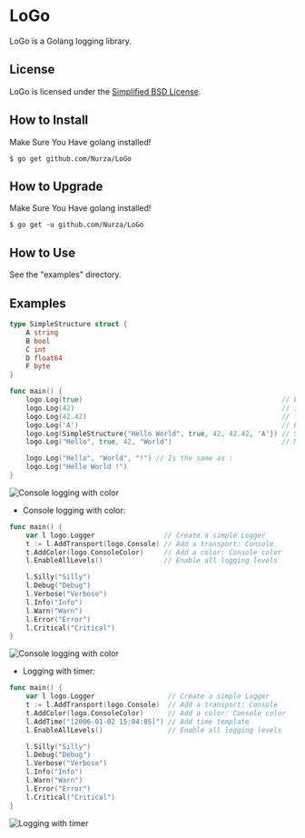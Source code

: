 LoGo
====

LoGo is a Golang logging library.

License
-------

LoGo is licensed under the [Simplified BSD License](http://choosealicense.com/licenses/bsd-2-clause/).

How to Install
--------------

Make Sure You Have golang installed!


    $ go get github.com/Nurza/LoGo

How to Upgrade
--------------

Make Sure You Have golang installed!


    $ go get -u github.com/Nurza/LoGo

How to Use
--------------

See the "examples" directory.

Examples
--------------


```go
type SimpleStructure struct {
	A string
	B bool
	C int
	D float64
	F byte
}

func main() {
	logo.Log(true)                                                 // bool
	logo.Log(42)                                                   // int
	logo.Log(42.42)                                                // float64
	logo.Log('A')                                                  // byte
	logo.Log(SimpleStructure{"Hello World", true, 42, 42.42, 'A'}) // Structure
	logo.Log("Hello", true, 42, "World")                           // Mixed

	logo.Log("Hello", "World", "!") // Is the same as :
	logo.Log("Hello World !")
}
```

![Console logging with color](http://files.nurza.fr/github/logo/simple-console-log.png)

- Console logging with color:

```go
func main() {
	var l logo.Logger                 // Create a simple Logger
	t := l.AddTransport(logo.Console) // Add a transport: Console
	t.AddColor(logo.ConsoleColor)     // Add a color: Console color
	l.EnableAllLevels()               // Enable all logging levels

	l.Silly("Silly")
	l.Debug("Debug")
	l.Verbose("Verbose")
	l.Info("Info")
	l.Warn("Warn")
	l.Error("Error")
	l.Critical("Critical")
}
```

![Console logging with color](http://files.nurza.fr/github/logo/logger-console-color.png)

- Logging with timer:

```go
func main() {
	var l logo.Logger                  // Create a simple Logger
	t := l.AddTransport(logo.Console)  // Add a transport: Console
	t.AddColor(logo.ConsoleColor)      // Add a color: Console color
	l.AddTime("[2006-01-02 15:04:05]") // Add time template
	l.EnableAllLevels()                // Enable all logging levels

	l.Silly("Silly")
	l.Debug("Debug")
	l.Verbose("Verbose")
	l.Info("Info")
	l.Warn("Warn")
	l.Error("Error")
	l.Critical("Critical")
}
```

![Logging with timer](http://files.nurza.fr/github/logo/logger-addtime.png)

